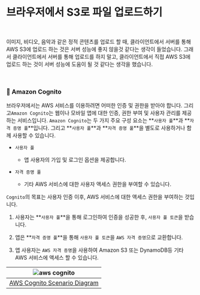 # 브라우저에서 S3로 파일 업로드하기

<br>

이미지, 비디오, 음악과 같은 정적 콘텐츠를 업로드 할 때, 클라이언트에서 서버를 통해 AWS S3에 업로드 하는 것은 서버 성능에 좋지 않을것 같다는 생각이 들었습니다. 그래서 클라이언트에서 서버를 통해 업로드를 하지 말고, 클라이언트에서 직접 AWS S3에 업로드 하는 것이 서버 성능에 도움이 될 것 같다는 생각을 했습니다.

<br>

### :book: Amazon Cognito

브라우저에서는 AWS 서비스를 이용하려면 어떠한 인증 및 권한을 받아야 합니다. 그리고`Amazon Cognito`는 웹이나 모바일 앱에 대한 인증, 권한 부여 및 사용자 관리를 제공하는 서비스입니다. `Amazon Cognito`는 두 가지 주요 구성 요소는 **`사용자 풀`**과 **`자격 증명 풀`**입니다. 그리고 **`사용자 풀`**과 **`자격 증명 풀`**을 별도로 사용하거나 함께 사용할 수 있습니다.

* `사용자 풀`

    * 앱 사용자의 가입 및 로그인 옵션을 제공합니다.

* `자격 증명 풀`

    * 기타 AWS 서비스에 대한 사용자 액세스 권한을 부여할 수 있습니다.

`Cognito`의 목표는 사용자 인증 이후, AWS 서비스에 대한 액세스 권한을 부여하는 것입니다.

1. 사용자는 **`사용자 풀`**을 통해 로그인하여 인증을 성공한 후, `사용자 풀 토큰`을 받습니다.

2. 앱은 **`자격 증명 풀`**을 통해 `사용자 풀 토큰`을 `AWS 자격 증명`으로 교환합니다.

3. 앱 사용자는 `AWS 자격 증명`을 사용하여 Amazon S3 또는 DynamoDB등 기타 AWS 서비스에 액세스 할 수 있습니다.

| ![aws cognito](https://docs.aws.amazon.com/ko_kr/cognito/latest/developerguide/images/scenario-cup-cib2.png) |
| :--: |
| [AWS Cognito Scenario Diagram](https://docs.aws.amazon.com/ko_kr/cognito/latest/developerguide/what-is-amazon-cognito.html) |
